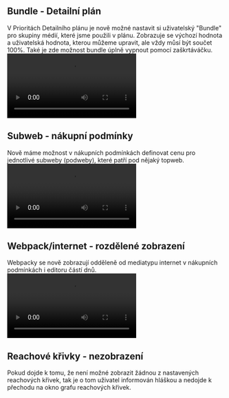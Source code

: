 ﻿---
categories: [fenix]
layout: fenix
---
## Bundle - Detailní plán 
V Prioritách Detailního plánu je nově možné nastavit si uživatelský "Bundle" pro skupiny médií, které jsme použili v plánu. 
Zobrazuje se výchozí hodnota a uživatelská hodnota, kterou můžeme upravit, ale vždy můsí být součet 100%. 
Také je zde možnost bundle úplně vypnout pomocí zaškrtáváčku. 
<video src="{{site.url}}/data/bundle_priority.mp4" type="video/mp4" controls></video>

## Subweb - nákupní podmínky 
Nově máme možnost v nákupních podmínkách definovat cenu pro jednotlivé subweby (podweby), které patří pod nějaký topweb.
<video src="{{site.url}}/data/NP_subweb.mp4" type="video/mp4" controls></video>

## Webpack/internet - rozdělené zobrazení
Webpacky se nově zobrazují odděleně od mediatypu internet v nákupních podmínkách i editoru částí dnů.
<video src="{{site.url}}/data/pack_internet_oddeleno.mp4" type="video/mp4" controls></video>

## Reachové křivky - nezobrazení
Pokud dojde k tomu, že není možné zobrazit žádnou z nastavených reachových křivek,
tak je o tom uživatel informován hláškou a nedojde k přechodu na okno grafu reachových křivek.
